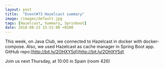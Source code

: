 ```yaml
---
layout: post
title:  "Event#73 Hazelcast summary"
image: /images/default.jpg
tags: [Hazelcast, Summary, Sprinboot]
date: 2018-08-23 15:51:00 +0200
---
```


This week, on Java Club, we connected to Hazelcast in docker with docker-compose. Also, we used Hazelcast as cache manager in Spring Boot app. GitHub repo:[http://bit.ly/2OHXY5d](http://bit.ly/2OHXY5d)

Join us next Thursday, at 10:00 in Spain (room 426)
